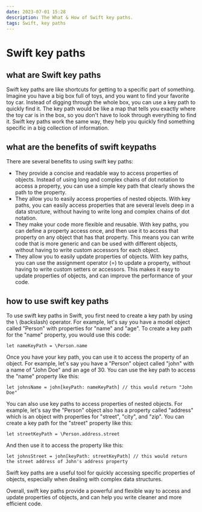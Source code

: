 ```yaml
---
date: 2023-07-01 15:28
description: The What & How of Swift key paths.
tags: Swift, key paths
---
```

# Swift key paths
## what are Swift key paths
Swift key paths are like shortcuts for getting to a specific part of something. Imagine you have a big box full of toys, and you want to find your favorite toy car. Instead of digging through the whole box, you can use a key path to quickly find it. The key path would be like a map that tells you exactly where the toy car is in the box, so you don't have to look through everything to find it. Swift key paths work the same way, they help you quickly find something specific in a big collection of information.

## what are the benefits of swift keypaths
There are several benefits to using swift key paths:

- They provide a concise and readable way to access properties of objects. Instead of using long and complex chains of dot notation to access a property, you can use a simple key path that clearly shows the path to the property.
- They allow you to easily access properties of nested objects. With key paths, you can easily access properties that are several levels deep in a data structure, without having to write long and complex chains of dot notation.
- They make your code more flexible and reusable. With key paths, you can define a property access once, and then use it to access that property on any object that has that property. This means you can write code that is more generic and can be used with different objects, without having to write custom accessors for each object.
- They allow you to easily update properties of objects. With key paths, you can use the assignment operator (=) to update a property, without having to write custom setters or accessors. This makes it easy to update properties of objects, and can improve the performance of your code.

## how to use swift key paths
To use swift key paths in Swift, you first need to create a key path by using the \ (backslash) operator. For example, let's say you have a model object called "Person" with properties for "name" and "age". To create a key path for the "name" property, you would use this code:

```
let nameKeyPath = \Person.name
```

Once you have your key path, you can use it to access the property of an object. For example, let's say you have a "Person" object called "john" with a name of "John Doe" and an age of 30. You can use the key path to access the "name" property like this:

```
let johnsName = john[keyPath: nameKeyPath] // this would return "John Doe"
```

You can also use key paths to access properties of nested objects. For example, let's say the "Person" object also has a property called "address" which is an object with properties for "street", "city", and "zip". You can create a key path for the "street" property like this:

```
let streetKeyPath = \Person.address.street
```

And then use it to access the property like this:

```
let johnsStreet = john[keyPath: streetKeyPath] // this would return the street address of John's address property
```

Swift key paths are a useful tool for quickly accessing specific properties of objects, especially when dealing with complex data structures.

Overall, swift key paths provide a powerful and flexible way to access and update properties of objects, and can help you write cleaner and more efficient code.
